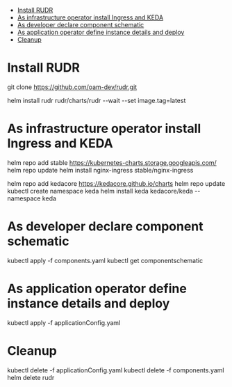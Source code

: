 - [Install RUDR](#install-rudr)
- [As infrastructure operator install Ingress and KEDA](#as-infrastructure-operator-install-ingress-and-keda)
- [As developer declare component schematic](#as-developer-declare-component-schematic)
- [As application operator define instance details and deploy](#as-application-operator-define-instance-details-and-deploy)
- [Cleanup](#cleanup)

# Install RUDR
git clone https://github.com/oam-dev/rudr.git

helm install rudr rudr/charts/rudr --wait --set image.tag=latest

# As infrastructure operator install Ingress and KEDA
helm repo add stable https://kubernetes-charts.storage.googleapis.com/
helm repo update
helm install nginx-ingress stable/nginx-ingress

helm repo add kedacore https://kedacore.github.io/charts
helm repo update
kubectl create namespace keda
helm install keda kedacore/keda --namespace keda 

# As developer declare component schematic
kubectl apply -f components.yaml
kubectl get componentschematic

# As application operator define instance details and deploy
kubectl apply -f applicationConfig.yaml

# Cleanup
kubectl delete -f applicationConfig.yaml
kubectl delete -f components.yaml
helm delete rudr